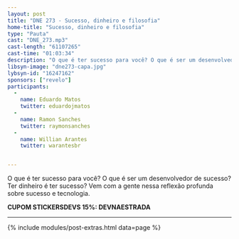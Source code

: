 ```yaml
---
layout: post
title: "DNE 273 - Sucesso, dinheiro e filosofia"
home-title: "Sucesso, dinheiro e filosofia"
type: "Pauta"
cast: "DNE_273.mp3"
cast-length: "61107265"
cast-time: "01:03:34"
description: "O que é ter sucesso para você? O que é ser um desenvolvedor de sucesso? Ter dinheiro é ter sucesso? Vem com a gente nessa reflexão profunda sobre sucesso e tecnologia."
libsyn-image: "dne273-capa.jpg"
lybsyn-id: "16247162"
sponsors: ["revelo"]
participants:
  -
    name: Eduardo Matos
    twitter: eduardojmatos
  -
    name: Ramon Sanches
    twitter: raymonsanches
  -
    name: Willian Arantes
    twitter: warantesbr


---
```


O que é ter sucesso para você? O que é ser um desenvolvedor de sucesso? Ter dinheiro é ter sucesso? Vem com a gente nessa reflexão profunda sobre sucesso e tecnologia.

<strong>CUPOM STICKERSDEVS 15%: DEVNAESTRADA</strong>

---

{% include modules/post-extras.html data=page %}
